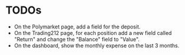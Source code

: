 # TODOs

- On the Polymarket page, add a field for the deposit.
- On the Trading212 page, for each position add a new field called "Return" and change the "Balance" field to "Value".
- On the dashboard, show the monthly expense on the last 3 months.
